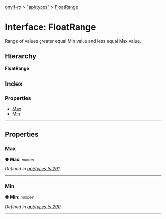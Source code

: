 [onvif-rx](../README.md) > ["api/types"](../modules/_api_types_.md) > [FloatRange](../interfaces/_api_types_.floatrange.md)

# Interface: FloatRange

Range of values greater equal Min value and less equal Max value.

## Hierarchy

**FloatRange**

## Index

### Properties

* [Max](_api_types_.floatrange.md#max)
* [Min](_api_types_.floatrange.md#min)

---

## Properties

<a id="max"></a>

###  Max

**● Max**: *`number`*

*Defined in [api/types.ts:291](https://github.com/patrickmichalina/onvif-rx/blob/034e4d6/src/api/types.ts#L291)*

___
<a id="min"></a>

###  Min

**● Min**: *`number`*

*Defined in [api/types.ts:290](https://github.com/patrickmichalina/onvif-rx/blob/034e4d6/src/api/types.ts#L290)*

___

